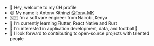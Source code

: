 - 👋 Hey, welcome to my GH profile
- 😊 My name is Antony Kithinzi [@Tony-MK](https://github.com/Tony-MK)
- 🇰🇪 I'm a software engineer from Nairobi, Kenya  
- 🌱 I’m currently learning Flutter, React Native and Rust
- 👀 I’m interested in application development, data, and football 💙
- 💞️ I look forward to contributing to open-source projects with talented people
<!---
- 📫 You can email me anytime at [me@antonykithinzi.com](mailto:me@antonykithinzi.com)
- 👀 I’m interested in ...
- 🌱 I’m currently learning ...
- 📫 How to reach me ...
- 💞️ I’m looking to collaborate on...

Tony-MK/Tony-MK is a ✨ special ✨ repository because its `README.md` (this file) appears on your GitHub profile.
You can click the Preview link to take a look at your changes.
--->
